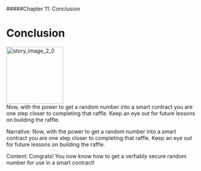 #####Chapter 11: Conclusion

# Conclusion

<ContentWrapp>
  <div class="imgContainer">
    <img alt="story_image_2_0" src="/images/chapter/man.svg" width="150px" height="150px">
  </div>

  <div class="itemsContainer">
    <div class="item-text">
    Now, with the power to get a random number into a smart contract you are one step closer to completing that raffle. Keep an eye out for future lessons on building the raffle.
    </div>
  </div>
</ContentWrapp>

Narrative:
Now, with the power to get a random number into a smart contract you are one step closer to completing that raffle. Keep an eye out for future lessons on building the raffle.

Content:
Congrats! You now know how to get a verfiably secure random number for use in a smart contract!
